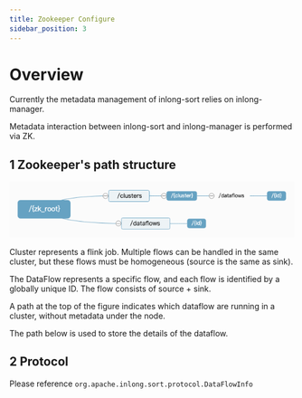 ```yaml
---
title: Zookeeper Configure
sidebar_position: 3
---
```


# Overview
Currently the metadata management of inlong-sort relies on inlong-manager.

Metadata interaction between inlong-sort and inlong-manager is performed via ZK.

## 1 Zookeeper's path structure

![img.png](img.png)


Cluster represents a flink job. Multiple flows can be handled in the same cluster, but these flows must be homogeneous (source is the same as sink).

The DataFlow represents a specific flow, and each flow is identified by a globally unique ID. The flow consists of source + sink.

A path at the top of the figure indicates which dataflow are running in a cluster, without metadata under the node.

The path below is used to store the details of the dataflow.

## 2 Protocol
Please reference
`org.apache.inlong.sort.protocol.DataFlowInfo`